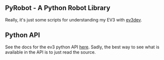 ## PyRobot - A Python Robot Library

Really, it's just some scripts for understanding my EV3 with [ev3dev](https://www.ev3dev.org).

## Python API
See the docs for the ev3 python API [here](https://github.com/ev3dev/ev3dev-lang-python). Sadly, the best way to see what is available in the API is to just read the source.
